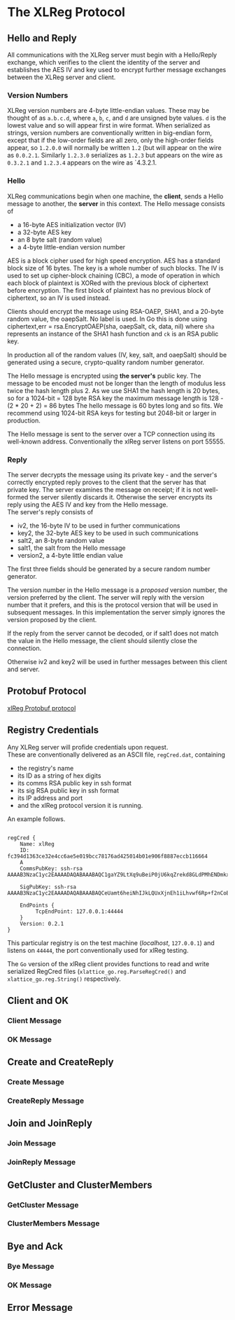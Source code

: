 # The XLReg Protocol

## Hello and Reply

All communications with the XLReg server must begin with a Hello/Reply
exchange, which verifies to the client the identity of the server and
establishes the AES IV and key used to encrypt further message 
exchanges between the XLReg server and client.

### Version Numbers

XLReg version numbers are 4-byte little-endian values.  These may be 
thought of as `a.b.c.d`, where `a`, `b`, `c`, and `d` are unsigned byte values.
`d` is the lowest value and so will appear first in wire format.  When 
serialized as strings, version numbers are conventionally written in 
big-endian form, except that if the low-order fields are all zero, only
the high-order fields appear, so `1.2.0.0` will normally be written `1.2` 
(but will appear on the wire as `0.0.2.1`.  Similarly `1.2.3.0` serializes
as `1.2.3` but appears on the wire as `0.3.2.1` and `1.2.3.4` appears on
the wire as `4.3.2.1.

### Hello

XLReg communications begin when one machine, the **client**,
sends a Hello message to another, the **server** in this context.  The
Hello message consists of 

* a 16-byte AES initialization vector (IV)
* a 32-byte AES key
* an 8 byte salt (random value)
* a 4-byte little-endian version number

AES is a block cipher used for high speed encryption.  AES has a standard
block size of 16 bytes.  The key is a whole number of such blocks.  The IV is
used to set up cipher-block chaining (CBC), a mode of operation in which
each block of plaintext is XORed with the previous block of ciphertext 
before encryption.  The first block of plaintext has no previous block 
of ciphertext, so an IV is used instead.

Clients should encrypt the message using RSA-OAEP, SHA1, and a 20-byte
random value, the oaepSalt.  No label is used.  In Go this is done using
	ciphertext,err = rsa.EncryptOAEP(sha, oaepSalt, ck, data, nil)
where `sha` represents an instance of the SHA1 hash function and `ck` is
an RSA public key.

In production all of the random values (IV, key, salt, and oaepSalt) 
should be generated using a 
secure, crypto-quality random number generator.

The Hello message is encrypted using **the server's** public key.
The message to be encoded must not be longer than the length of modulus 
less twice the hash length plus 2.  As we use SHA1 the hash length is 
20 bytes, so for a 1024-bit = 128 byte RSA key the maximum message length
is 
	128 - (2 * 20 + 2) = 86 bytes
The hello message is 60 bytes long and so fits.  We recommend using 1024-bit
RSA keys for testing but 2048-bit or larger in production.

The Hello message is sent to the server over a TCP connection using its 
well-known address.  Conventionally the xlReg server listens on port 55555.

### Reply

The server decrypts the message using its private key - and the 
server's correctly encrypted reply proves to
the client that the server has that private key.  The server examines 
the message on receipt; 
if it is not well-formed the server silently discards it.  Otherwise the
server encrypts its reply using the AES IV and key from the Hello message.  
The server's reply consists of 

* iv2, the 16-byte IV to be used in further communications
* key2, the 32-byte AES key to be used in such communications
* salt2, an 8-byte random value
* salt1, the salt from the Hello message
* version2, a 4-byte little endian value

The first three fields should be generated by a secure random number generator.

The version number in the Hello message is a _proposed_ version number, 
the version preferred by the client.  The server will reply with the
version number that it prefers, and this is the protocol version that
will be used in subsequent messages.  In this implementation the server
simply ignores the version proposed by the client.

If the reply from the server cannot be decoded, or if salt1 does not
match the value in the Hello message, the client should silently close
the connection.

Otherwise iv2 and key2 will be used in further messages between this 
client and server.

## Protobuf Protocol

[xlReg Protobuf protocol](xlReg_protobuf.html)

## Registry Credentials

Any XLReg server will profide credentials upon request.  
These are conventionally delivered as an ASCII file, `regCred.dat`,
containing

* the registry's name
* its ID as a string of hex digits
* its comms RSA public key in ssh format
* its sig RSA public key in ssh format
* its IP address and port
* and the xlReg protocol version it is running.

An example follows.

<pre><code>
regCred {
    Name: xlReg
    ID: fc394d1363ce32e4cc6ae5e019bcc78176ad425014b01e906f8887eccb116664
    A
    CommsPubKey: ssh-rsa AAAAB3NzaC1yc2EAAAADAQABAAABAQC1gaYZ9LtXq9uBeiP0jU6kqZrekd8GLdPMhENDmkxAoulh2+74WYN7AUo38hNZNjBT3VanMwZ2+QZNTfioNFbJnEdB5DvaC+/nSQ4B2i7qBdb2fWjXfLNAreB0R+oMWigFmUzooz5kQyk3jJZLxIoSLSDlyVUO2DWp2GDVU9FE2aVod3P7I8rI83OhU2K8/lrKBuLfQsVff+AJNCleu6raMNVzLgfCNsEKC9avXovX2qGhvZdQY/KZ7ZzrvIkOq03DJ3x6Vv37pCzRJtmxX04mk2CGTtqzliuzdarIVe+tvBbtE9dTRR9L8v2LKIhAr8JF+A3SPRPbcZJTxxsri+bR

    SigPubKey: ssh-rsa AAAAB3NzaC1yc2EAAAADAQABAAABAQCeUamt6heiNhIJkLQUxXjnEh1iLhvwf6Rp+f2nCoBg0l1wDBpp2Qb4WBVRCNzGlwBWp+ZPd8YOGYBfqrhlkl/TPZ3xgm1IEbJ0Gh+TO8h1TlF/5zzIIrbdy5//jESad5Q3Cq2Ph7b+MH1W3tvdIWTQ24ht4qDWq0pjs8oV4fbcrNgnDCYjG5QqhTOHPRQ1ZZOLEH6p74BU+afweMimnFDYKjaQA1N328eT6gT6QeenesYy2at9Gkz0KHpE8AmpMTfk9KtjtH0HEMzaaH0+AsEF9fuAMR9B+w/HhlyRHeJYwZncVRFl1ELNZE51Th6S0BaXCJrEVqm7vaBDeKSe2Hrn

    EndPoints {
         TcpEndPoint: 127.0.0.1:44444
    }
    Version: 0.2.1
}
</code></pre>

This particular registry is on the test machine (_localhost_, `127.0.0.1`) and
listens on `44444`, the port conventionally used for xlReg testing.

The `Go` version of the xlReg client provides functions to read and write
serialized RegCred files (`xlattice_go.reg.ParseRegCred()` and
`xlattice_go.reg.String()` respectively.

## Client and OK

### Client Message

### OK Message

## Create and CreateReply

### Create Message

### CreateReply Message

## Join and JoinReply

### Join Message

### JoinReply Message

## GetCluster and ClusterMembers

### GetCluster Message

### ClusterMembers Message

## Bye and Ack

### Bye Message

### OK Message

## Error Message

